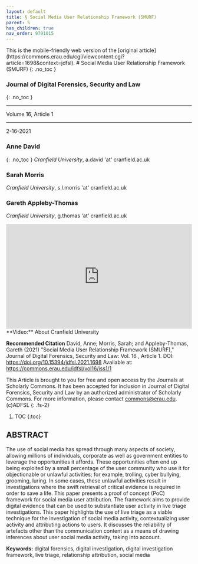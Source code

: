 ```yaml
---
layout: default
title: § Social Media User Relationship Framework (SMURF)  
parent: S 
has_children: true
nav_order: 9791015
---
```

<style>
.dont-break-out {
  /* These are technically the same, but use both */
  overflow-wrap: break-word;
  word-wrap: break-word;

     -ms-word-break: break-all;
  /* This is the dangerous one in WebKit, as it breaks things wherever */
  word-break: break-all;
  /* Instead use this non-standard one: */
  word-break: break-word;
}

.youtube-container {
    position: relative;
    width: 100%;
    height: 0;
    padding-bottom: 56.25%;
}
.youtube-video {
    position: absolute;
    top: 0;
    left: 0;
    width: 100%;
    height: 100%;
}

</style>

<div class="dont-break-out" markdown="1">
This is the mobile-friendly web version of the [original article](https://commons.erau.edu/cgi/viewcontent.cgi?article=1698&context=jdfsl).
# Social Media User Relationship Framework (SMURF) 
{: .no_toc }

### Journal of Digital Forensics, Security and Law 
{: .no_toc }

***

Volume 16, Article 1

***

2-16-2021

### Anne David 
{: .no_toc }
_Cranfield University_, a.david 'at' cranfield.ac.uk

### Sarah Morris
_Cranfield University_, s.l.morris 'at' cranfield.ac.uk

### Gareth Appleby-Thomas
_Cranfield University_, g.thomas 'at' cranfield.ac.uk

<div class="youtube-container">
<iframe width="100%" src="https://www.youtube.com/embed/GZ94CDvHG3U" title="YouTube video player" frameborder="0" allow="accelerometer; autoplay; clipboard-write; encrypted-media; gyroscope; picture-in-picture" allowfullscreen class="youtube-video"></iframe>
</div>
**Video:** About Cranfield University 

**Recommended Citation**
David, Anne; Morris, Sarah; and Appleby-Thomas, Gareth (2021) "Social Media User Relationship Framework (SMURF)," Journal of Digital Forensics, Security and Law: Vol. 16 , Article 1.
DOI: https://doi.org/10.15394/jdfsl.2021.1698
Available at: https://commons.erau.edu/jdfsl/vol16/iss1/1

This Article is brought to you for free and open access by the Journals at Scholarly Commons. It has been accepted for inclusion in Journal of Digital Forensics, Security and Law by an authorized administrator of Scholarly Commons. For more information, please contact commons@erau.edu.
(c)ADFSL
{: .fs-2}

1. TOC
{:toc}

## ABSTRACT
The use of social media has spread through many aspects of society, allowing millions of individuals, corporate as well as government entities to leverage the opportunities it affords. These opportunities often end up being exploited by a small percentage of the user community who use it for objectionable or unlawful activities; for example, trolling, cyber bullying, grooming, luring. In some cases, these unlawful activities result in investigations where the swift retrieval of critical evidence is required in order to save a life. This paper presents a proof of concept (PoC) framework for social media user attribution. The framework aims to provide digital evidence that can be used to substantiate user activity in live triage investigations. This paper highlights the use of live triage as a viable technique for the investigation of social media activity, contextualizing user activity and attributing actions to users. It discusses the reliability of artefacts other than the communication content as a means of drawing inferences about user social media activity, taking into account.

**Keywords:** digital forensics, digital investigation, digital investigation framework, live triage, relationship attribution, social media

</div>
